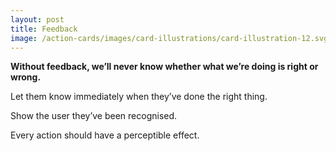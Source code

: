 ```yaml
---
layout: post
title: Feedback
image: /action-cards/images/card-illustrations/card-illustration-12.svg
---
```


**Without feedback, we’ll never know whether what we’re doing is right or wrong.**

Let them know immediately when they’ve done the right thing.

Show the user they’ve been recognised.

Every action should have a perceptible effect.
